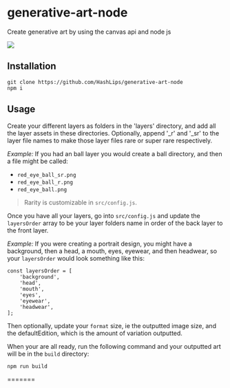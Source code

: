 # generative-art-node

Create generative art by using the canvas api and node js

![](https://github.com/HashLips/generative-art-node/blob/master/src/preview.png)

## Installation

```
git clone https://github.com/HashLips/generative-art-node
npm i
```

## Usage

Create your different layers as folders in the 'layers' directory, and add all the layer assets in these directories. Optionally, append '_r' and '_sr' to the layer file names to make those layer files rare or super rare respectively. 

*Example:* If you had an ball layer you would create a ball directory, and then a file might be called:

- `red_eye_ball_sr.png`
- `red_eye_ball_r.png`
- `red_eye_ball.png`

> Rarity is customizable in `src/config.js`.

Once you have all your layers, go into `src/config.js` and update the `layersOrder` array to be your layer folders name in order of the back layer to the front layer.

*Example:* If you were creating a portrait design, you might have a background, then a head, a mouth, eyes, eyewear, and then headwear, so your `layersOrder` would look something like this:

```
const layersOrder = [
    'background',
    'head',
    'mouth',
    'eyes',
    'eyewear',
    'headwear',
];
```

Then optionally, update your `format` size, ie the outputted image size, and the defaultEdition, which is the amount of variation outputted.

When your are all ready, run the following command and your outputted art will be in the `build` directory:

```
npm run build
```
=======
